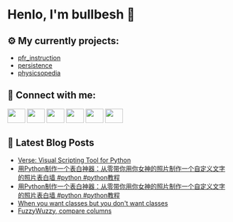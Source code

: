 # Henlo, I'm bullbesh 👋

## ⚙️ My currently projects:
- [pfr_instruction](https://github.com/bullbesh/pfr_instruction)
- [persistence](https://github.com/bullbesh/persistence)
- [physicsopedia](https://github.com/bullbesh/physicsopedia)

## 🔎 Connect with me:
[<img height="32" width="40" src="https://cdn.jsdelivr.net/npm/simple-icons@v5/icons/telegram.svg" />](https://t.me/bullbesh)
[<img height="32" width="40" src="https://cdn.jsdelivr.net/npm/simple-icons@v5/icons/vk.svg" />](https://vk.com/bullbesh)
[<img height="32" width="40" src="https://cdn.jsdelivr.net/npm/simple-icons@v5/icons/twitter.svg" />](https://twitter.com/bullbesh1)
[<img height="32" width="40" src="https://cdn.jsdelivr.net/npm/simple-icons@v5/icons/instagram.svg" />](https://www.instagram.com/bullbesh)
[<img height="32" width="40" src="https://cdn.jsdelivr.net/npm/simple-icons@v5/icons/reddit.svg" />](https://www.reddit.com/user/bullbesh)
[<img height="32" width="40" src="https://cdn.jsdelivr.net/npm/simple-icons@v5/icons/youtube.svg" />](https://www.youtube.com/channel/UCtfjRs6uzgq5mfm8S06WTcg)

## 📕 Latest Blog Posts
<!-- BLOG-POST-LIST:START -->
- [Verse: Visual Scripting Tool for Python](https://www.reddit.com/r/Python/comments/p5xq1o/verse_visual_scripting_tool_for_python/)
- [用Python制作一个表白神器：从零带你用你女神的照片制作一个自定义文字的照片表白墙 #python #python教程](https://www.reddit.com/r/Python/comments/p5xjv0/用python制作一个表白神器从零带你用你女神的照片制作一个自定义文字的照片表白墙_python/)
- [用Python制作一个表白神器：从零带你用你女神的照片制作一个自定义文字的照片表白墙 #python #python教程](https://www.reddit.com/r/Python/comments/p5xhri/用python制作一个表白神器从零带你用你女神的照片制作一个自定义文字的照片表白墙_python/)
- [When you want classes but you don't want classes](https://www.reddit.com/r/Python/comments/p5wy1g/when_you_want_classes_but_you_dont_want_classes/)
- [FuzzyWuzzy, compare columns](https://www.reddit.com/r/Python/comments/p5wmn1/fuzzywuzzy_compare_columns/)
<!-- BLOG-POST-LIST:END -->
